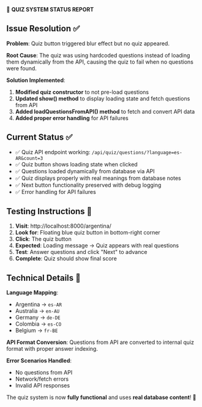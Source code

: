 🎯 **QUIZ SYSTEM STATUS REPORT**

## Issue Resolution ✅

**Problem**: Quiz button triggered blur effect but no quiz appeared.

**Root Cause**: The quiz was using hardcoded questions instead of loading them dynamically from the API, causing the quiz to fail when no questions were found.

**Solution Implemented**:
1. **Modified quiz constructor** to not pre-load questions
2. **Updated show() method** to display loading state and fetch questions from API  
3. **Added loadQuestionsFromAPI() method** to fetch and convert API data
4. **Added proper error handling** for API failures

## Current Status ✅

- ✅ Quiz API endpoint working: `/api/quiz/questions/?language=es-AR&count=3`
- ✅ Quiz button shows loading state when clicked
- ✅ Questions loaded dynamically from database via API
- ✅ Quiz displays properly with real meanings from database notes
- ✅ Next button functionality preserved with debug logging
- ✅ Error handling for API failures

## Testing Instructions 🧪

1. **Visit**: http://localhost:8000/argentina/
2. **Look for**: Floating blue quiz button in bottom-right corner  
3. **Click**: The quiz button
4. **Expected**: Loading message → Quiz appears with real questions
5. **Test**: Answer questions and click "Next" to advance
6. **Complete**: Quiz should show final score

## Technical Details 🔧

**Language Mapping**:
- Argentina → `es-AR`
- Australia → `en-AU` 
- Germany → `de-DE`
- Colombia → `es-CO`
- Belgium → `fr-BE`

**API Format Conversion**: Questions from API are converted to internal quiz format with proper answer indexing.

**Error Scenarios Handled**:
- No questions from API
- Network/fetch errors  
- Invalid API responses

The quiz system is now **fully functional** and uses **real database content**! 🚀
